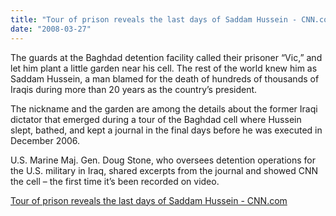 ```yaml
---
title: "Tour of prison reveals the last days of Saddam Hussein - CNN.com"
date: "2008-03-27"
---
```


The guards at the Baghdad detention facility called their prisoner “Vic,” and let him plant a little garden near his cell. The rest of the world knew him as Saddam Hussein, a man blamed for the death of hundreds of thousands of Iraqis during more than 20 years as the country’s president.

The nickname and the garden are among the details about the former Iraqi dictator that emerged during a tour of the Baghdad cell where Hussein slept, bathed, and kept a journal in the final days before he was executed in December 2006.

U.S. Marine Maj. Gen. Doug Stone, who oversees detention operations for the U.S. military in Iraq, shared excerpts from the journal and showed CNN the cell – the first time it’s been recorded on video.

  
[Tour of prison reveals the last days of Saddam Hussein - CNN.com](https://www.cnn.com/2008/WORLD/meast/03/27/hussein.journal/index.html#cnnSTCText)
